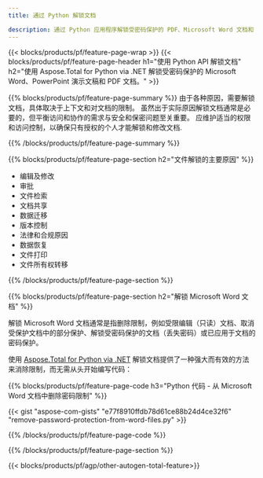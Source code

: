 ```yaml
---
title: 通过 Python 解锁文档 

description: 通过 Python 应用程序解锁受密码保护的 PDF、Microsoft Word 文档和 PowerPoint 演示文稿文件。
---
```


{{< blocks/products/pf/feature-page-wrap >}}
{{< blocks/products/pf/feature-page-header h1="使用 Python API 解锁文档" h2="使用 Aspose.Total for Python via .NET 解锁受密码保护的 Microsoft Word、PowerPoint 演示文稿和 PDF 文档。" >}}

{{% blocks/products/pf/feature-page-summary %}}
由于各种原因，需要解锁文档，具体取决于上下文和对文档的限制。 虽然出于实际原因解锁文档通常是必要的，但平衡访问和协作的需求与安全和保密问题至关重要。 应维护适当的权限和访问控制，以确保只有授权的个人才能解锁和修改文档.

{{% /blocks/products/pf/feature-page-summary  %}}

{{% blocks/products/pf/feature-page-section  h2="文件解锁的主要原因" %}}

- 编辑及修改 
- 审批 
- 文件检索 
- 文档共享 
- 数据迁移 
- 版本控制 
- 法律和合规原因 
- 数据恢复 
- 文件打印 
- 文件所有权转移

{{% /blocks/products/pf/feature-page-section %}}

{{% blocks/products/pf/feature-page-section  h2="解锁 Microsoft Word 文档" %}}

解锁 Microsoft Word 文档通常是指删除限制，例如受限编辑（只读）文档、取消受保护文档中的部分保护、解锁受密码保护的文档（丢失密码）或已应用于文档的密码保护。  <br />

使用 [Aspose.Total for Python via .NET](https://products.aspose.com/total/python-net/) 解锁文档提供了一种强大而有效的方法来消除限制，而无需从头开始编写代码：

{{% blocks/products/pf/feature-page-code h3="Python 代码 - 从 Microsoft Word 文档中删除密码限制" %}}

{{< gist "aspose-com-gists" "e77f8910ffdb78d61ce88b24d4ce32f6" "remove-password-protection-from-word-files.py" >}}

{{% /blocks/products/pf/feature-page-code  %}}

{{% /blocks/products/pf/feature-page-section %}}

{{< blocks/products/pf/agp/other-autogen-total-feature>}}